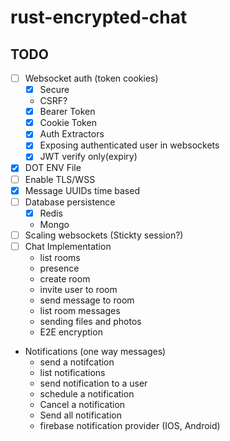 # rust-encrypted-chat


## TODO 
- [ ] Websocket auth (token  cookies)
    * [x] Secure
    * CSRF?
    * [x] Bearer Token
    * [x] Cookie Token
    * [x] Auth Extractors
    * [x] Exposing authenticated user in websockets
    * [x] JWT verify only(expiry)
- [x] DOT ENV File
- [ ] Enable TLS/WSS
- [x] Message UUIDs time based
- [ ] Database persistence
    * [x] Redis
    * Mongo
- [ ] Scaling websockets (Stickty session?)
- [ ] Chat Implementation 
    * list rooms 
    * presence
    * create room
    * invite user to room
    * send message to room
    * list room messages
    * sending files and photos
    * E2E encryption

- Notifications (one way messages)
    * send a notifcation 
    * list notifications
    * send notification to a user
    * schedule a notification
    * Cancel  a notification
    * Send all notification
    * firebase notification provider (IOS, Android)
